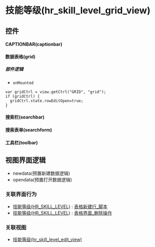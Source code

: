 # 技能等级(hr_skill_level_grid_view)  <!-- {docsify-ignore-all} -->



## 控件
#### CAPTIONBAR(captionbar)
#### 数据表格(grid)

##### 部件逻辑
* `onMounted`
```
var gridCtrl = view.getCtrl("GRID", "grid");
if (gridCtrl) {
  gridCtrl.state.rowEditOpen=true;
}
```
#### 搜索栏(searchbar)
#### 搜索表单(searchform)
#### 工具栏(toolbar)

## 视图界面逻辑
  * newdata(预置新建数据逻辑)
  * opendata(预置打开数据逻辑)


### 关联界面行为
  * [技能等级(HR_SKILL_LEVEL)](module/hr/hr_skill_level) : [表格新建行_脚本](module/hr/hr_skill_level#界面行为)
  * [技能等级(HR_SKILL_LEVEL)](module/hr/hr_skill_level) : [表格界面_删除操作](module/hr/hr_skill_level#界面行为)

### 关联视图
  * [技能等级(hr_skill_level_edit_view)](app/view/hr_skill_level_edit_view)

<script>
 const { createApp } = Vue
  createApp({
    data() {
      return {

      }
    }
  }).use(ElementPlus).mount('#app')
</script>